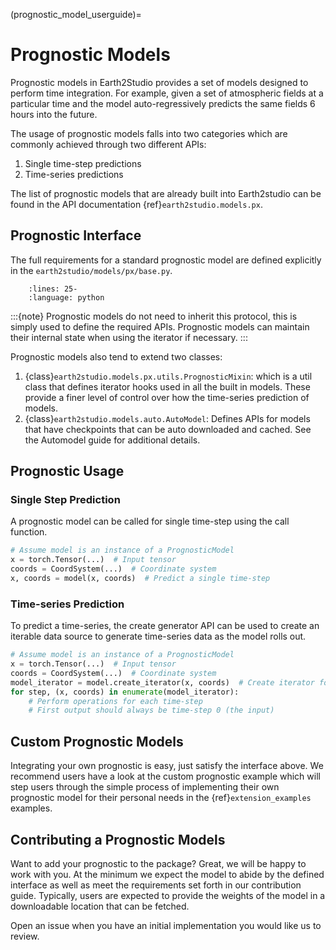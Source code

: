 (prognostic_model_userguide)=

# Prognostic Models

Prognostic models in Earth2Studio provides a set of models designed to perform time
integration. For example, given a set of atmospheric fields at a particular time and
the model auto-regressively predicts the same fields 6 hours into the future.

The usage of prognostic models falls into two categories which are commonly achieved
through two different APIs:

1. Single time-step predictions
2. Time-series predictions

The list of prognostic models that are already built into Earth2studio can be found in
the API documentation {ref}`earth2studio.models.px`.

## Prognostic Interface

The full requirements for a standard prognostic model are defined explicitly in the
`earth2studio/models/px/base.py`.

```{literalinclude} ../../../earth2studio/models/px/base.py
    :lines: 25-
    :language: python
```

:::{note}
Prognostic models do not need to inherit this protocol, this is simply used to define
the required APIs. Prognostic models can maintain their internal state when using the
iterator if necessary.
:::

Prognostic models also tend to extend two classes:

1. {class}`earth2studio.models.px.utils.PrognosticMixin`: which is a util class that
defines iterator hooks used in all the built in models. These provide a finer level
of control over how the time-series prediction of models.
2. {class}`earth2studio.models.auto.AutoModel`: Defines APIs for models that have
checkpoints that can be auto downloaded and cached. See the Automodel guide for
additional details.

## Prognostic Usage

### Single Step Prediction

A prognostic model can be called for single time-step using the call function.

```python
# Assume model is an instance of a PrognosticModel
x = torch.Tensor(...)  # Input tensor
coords = CoordSystem(...)  # Coordinate system
x, coords = model(x, coords)  # Predict a single time-step
```

### Time-series Prediction

To predict a time-series, the create generator API can be used to create an iterable
data source to generate time-series data as the model rolls out.

```python
# Assume model is an instance of a PrognosticModel
x = torch.Tensor(...)  # Input tensor
coords = CoordSystem(...)  # Coordinate system
model_iterator = model.create_iterator(x, coords)  # Create iterator for time integration
for step, (x, coords) in enumerate(model_iterator):
    # Perform operations for each time-step
    # First output should always be time-step 0 (the input)
```

## Custom Prognostic Models

Integrating your own prognostic is easy, just satisfy the interface above.
We recommend users have a look at the custom prognostic example which will step users
through the simple process of implementing their own prognostic model for their personal
needs in the {ref}`extension_examples` examples.

## Contributing a Prognostic Models

Want to add your prognostic to the package? Great, we will be happy to work with you.
At the minimum we expect the model to abide by the defined interface as well as meet
the requirements set forth in our contribution guide. Typically, users are expected
to provide the weights of the model in a downloadable location that can be fetched.

Open an issue when you have an initial implementation you would like us to review.
